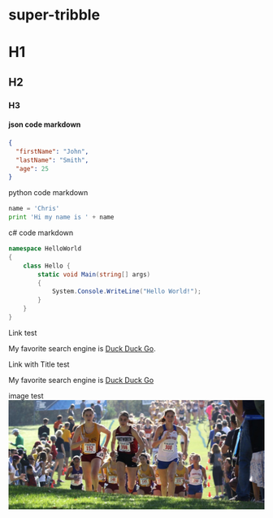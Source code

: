 # super-tribble

# H1
## H2
### H3

#### json code markdown
```json
{
  "firstName": "John",
  "lastName": "Smith",
  "age": 25
}
```

python code markdown
```python
name = 'Chris'
print 'Hi my name is ' + name
```

c# code markdown
```c#
namespace HelloWorld
{
    class Hello {         
        static void Main(string[] args)
        {
            System.Console.WriteLine("Hello World!");
        }
    }
}
```

Link test

My favorite search engine is [Duck Duck Go](https://duckduckgo.com).

Link with Title test

My favorite search engine is [Duck Duck Go](https://duckduckgo.com "The best search engine for privacy")

image test
![XC Lauren](/images/LaurenRegionals2017.jpg)
